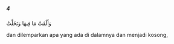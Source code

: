 ##### 4

<span class="ayah">وَأَلْقَتْ مَا فِيهَا وَتَخَلَّتْ</span>

<span class="ayah_translation">dan dilemparkan apa yang ada di dalamnya dan menjadi kosong,</span>
